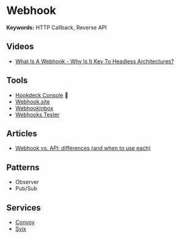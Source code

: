 # Webhook

<!--
https://dev.to/ibrarturi/how-to-test-webhooks-on-your-localhost-3b4f
https://docs.github.com/en/webhooks/testing-and-troubleshooting-webhooks/testing-webhooks
https://github.com/probot/smee-client
-->

**Keywords:** HTTP Callback, Reverse API

<!--
API use Polling to get data from the server.
Webhook use Pushing to send data to the server.
-->

## Videos

- [What Is A Webhook - Why Is It Key To Headless Architectures?](https://youtube.com/watch?v=Mfzucn4f9Xk)

## Tools

- [Hookdeck Console](/hookdeck.md) 🌟
- [Webhook.site](/webhook.site.md)
- [WebhookInbox](http://webhookinbox.com)
- [Webhooks Tester](https://testwebhooks.com)

<!--
https://hostedhooks.com
https://ultrahook.com (localhost)
https://webhook.cool
-->

## Articles

- [Webhook vs. API: differences (and when to use each)](https://zapier.com/blog/webhook-vs-api)

<!--
https://getvero.com/resources/webhooks/
-->

## Patterns

- Observer
- Pub/Sub

## Services

- [Convoy](/convoy.md)
- [Svix](/svix/README.md)
